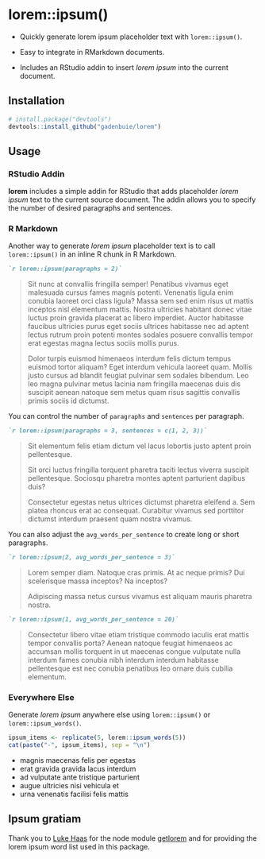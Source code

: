
<!-- README.md is generated from README.Rmd. Please edit that file -->

# lorem::ipsum()

<!-- badges: start -->

<!-- badges: end -->

  - Quickly generate lorem ipsum placeholder text with `lorem::ipsum()`.

  - Easy to integrate in RMarkdown documents.

  - Includes an RStudio addin to insert *lorem ipsum* into the current
    document.

## Installation

``` r
# install.package("devtools")
devtools::install_github("gadenbuie/lorem")
```

## Usage

### RStudio Addin

**lorem** includes a simple addin for RStudio that adds placeholder
*lorem ipsum* text to the current source document. The addin allows you
to specify the number of desired paragraphs and sentences.

### R Markdown

Another way to generate *lorem ipsum* placeholder text is to call
`lorem::ipsum()` in an inline R chunk in R Markdown.

``` markdown
`r lorem::ipsum(paragraphs = 2)`
```

> Sit nunc at convallis fringilla semper\! Penatibus vivamus eget
> malesuada cursus fames magnis potenti. Venenatis ligula enim conubia
> laoreet orci class ligula? Massa sem sed enim risus ut mattis inceptos
> nisl elementum mattis. Nostra ultricies habitant donec vitae luctus
> proin gravida placerat ac libero imperdiet. Auctor habitasse faucibus
> ultricies purus eget sociis ultrices habitasse nec ad aptent lectus
> rutrum proin potenti montes sodales posuere convallis tempor erat
> egestas magna lectus sociis mollis purus.
> 
> Dolor turpis euismod himenaeos interdum felis dictum tempus euismod
> tortor aliquam? Eget interdum vehicula laoreet quam. Mollis justo
> cursus ad blandit feugiat pulvinar sem sodales bibendum. Leo leo magna
> pulvinar metus lacinia nam fringilla maecenas duis dis suscipit aenean
> natoque sem metus quam risus sagittis convallis primis sociis id
> dictumst.

You can control the number of `paragraphs` and `sentences` per
paragraph.

``` markdown
`r lorem::ipsum(paragraphs = 3, sentences = c(1, 2, 3))`
```

> Sit elementum felis etiam dictum vel lacus lobortis justo aptent proin
> pellentesque.
> 
> Sit orci luctus fringilla torquent pharetra taciti lectus viverra
> suscipit pellentesque. Sociosqu pharetra montes aptent parturient
> dapibus duis?
> 
> Consectetur egestas netus ultrices dictumst pharetra eleifend a. Sem
> platea rhoncus erat ac consequat. Curabitur vivamus sed porttitor
> dictumst interdum praesent quam nostra vivamus.

You can also adjust the `avg_words_per_sentence` to create long or short
paragraphs.

``` markdown
`r lorem::ipsum(2, avg_words_per_sentence = 3)`
```

> Lorem semper diam. Natoque cras primis. At ac neque primis? Dui
> scelerisque massa inceptos? Na inceptos?
> 
> Adipiscing massa netus cursus vivamus est aliquam mauris pharetra
> nostra.

``` markdown
`r lorem::ipsum(1, avg_words_per_sentence = 20)`
```

> Consectetur libero vitae etiam tristique commodo iaculis erat mattis
> tempor convallis porta? Aenean natoque feugiat himenaeos ac accumsan
> mollis torquent in ut maecenas congue vulputate nulla interdum fames
> conubia nibh interdum interdum habitasse pellentesque est nec conubia
> penatibus leo ornare duis cubilia elementum.

### Everywhere Else

Generate *lorem ipsum* anywhere else using `lorem::ipsum()` or
`lorem::ipsum_words()`.

``` r
ipsum_items <- replicate(5, lorem::ipsum_words(5))
cat(paste("-", ipsum_items), sep = "\n")
```

  - magnis maecenas felis per egestas
  - erat gravida gravida lacus interdum
  - ad vulputate ante tristique parturient
  - augue ultricies nisi vehicula et
  - urna venenatis facilisi felis mattis

## Ipsum gratiam

Thank you to [Luke Haas](https://getlorem.com) for the node module
[getlorem](https://github.com/lukehaas/getlorem) and for providing the
lorem ipsum word list used in this package.
